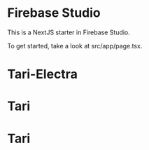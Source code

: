 # Firebase Studio

This is a NextJS starter in Firebase Studio.

To get started, take a look at src/app/page.tsx.
# Tari-Electra
# Tari
# Tari
